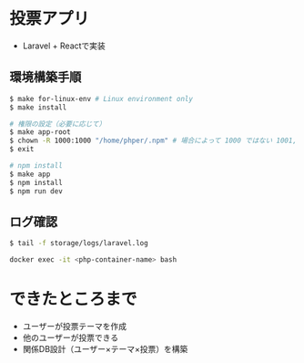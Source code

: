 # 投票アプリ
- Laravel + Reactで実装

## 環境構築手順

```bash
$ make for-linux-env # Linux environment only
$ make install

# 権限の設定（必要に応じて）
$ make app-root
$ chown -R 1000:1000 "/home/phper/.npm" # 場合によって 1000 ではない 1001, 1002 など
$ exit

# npm install
$ make app
$ npm install
$ npm run dev
```

## ログ確認

```bash
$ tail -f storage/logs/laravel.log
```

```bash
docker exec -it <php-container-name> bash
```

# できたところまで

- ユーザーが投票テーマを作成
- 他のユーザーが投票できる
- 関係DB設計（ユーザー×テーマ×投票）を構築
